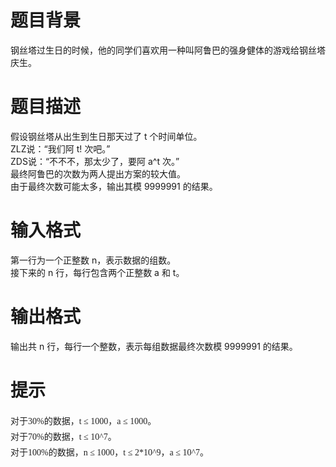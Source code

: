 # 

 
 # 题目背景 
<p>钢丝塔过生日的时候，他的同学们喜欢用一种叫阿鲁巴的强身健体的游戏给钢丝塔庆生。</p> 

 
 # 题目描述 
<p>假设钢丝塔从出生到生日那天过了&nbsp;t&nbsp;个时间单位。<br />
ZLZ说：&ldquo;我们阿&nbsp;t!&nbsp;次吧。&rdquo;<br />
ZDS说：&ldquo;不不不，那太少了，要阿&nbsp;a^t&nbsp;次。&rdquo;<br />
最终阿鲁巴的次数为两人提出方案的较大值。<br />
由于最终次数可能太多，输出其模&nbsp;9999991&nbsp;的结果。</p> 

 
 # 输入格式 
<p>第一行为一个正整数&nbsp;n，表示数据的组数。<br />
接下来的&nbsp;n&nbsp;行，每行包含两个正整数&nbsp;a&nbsp;和&nbsp;t。</p> 

 
 # 输出格式 
<p>输出共&nbsp;n&nbsp;行，每行一个整数，表示每组数据最终次数模&nbsp;9999991&nbsp;的结果。</p> 

 
 # 提示 
<p><span style="color: rgb(34, 34, 34); font-family: 微软雅黑; font-size: 14px; line-height: 25px;">对于30%的数据，t&nbsp;&le;&nbsp;1000，a&nbsp;&le;&nbsp;1000。</span><br class="contentbr" style="box-sizing: border-box; display: inline; line-height: 30px; color: rgb(34, 34, 34); font-family: 微软雅黑; font-size: 14px;" />
<span style="color: rgb(34, 34, 34); font-family: 微软雅黑; font-size: 14px; line-height: 25px;">对于70%的数据，t&nbsp;&le;&nbsp;10^7。</span><br class="contentbr" style="box-sizing: border-box; display: inline; line-height: 30px; color: rgb(34, 34, 34); font-family: 微软雅黑; font-size: 14px;" />
<span style="color: rgb(34, 34, 34); font-family: 微软雅黑; font-size: 14px; line-height: 25px;">对于100%的数据，n&nbsp;&le;&nbsp;1000，t&nbsp;&le;&nbsp;2*10^9，a&nbsp;&le;&nbsp;10^7。</span></p> 
